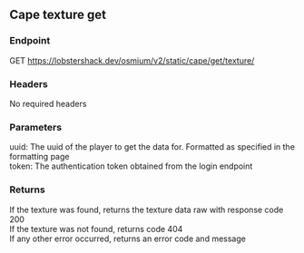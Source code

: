 ## Cape texture get

### Endpoint
GET https://lobstershack.dev/osmium/v2/static/cape/get/texture/

### Headers
No required headers

### Parameters
uuid: The uuid of the player to get the data for. Formatted as specified in the formatting page\
token: The authentication token obtained from the login endpoint

### Returns
If the texture was found, returns the texture data raw with response code 200\
If the texture was not found, returns code 404\
If any other error occurred, returns an error code and message